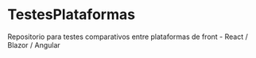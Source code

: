 # TestesPlataformas
Repositorio para testes comparativos entre plataformas de front - React / Blazor / Angular
